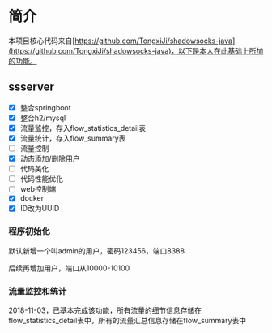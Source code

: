 # 简介
本项目核心代码来自[https://github.com/TongxiJi/shadowsocks-java](https://github.com/TongxiJi/shadowsocks-java)，以下是本人在此基础上所加的功能。

## ssserver

- [x] 整合springboot
- [x] 整合h2/mysql
- [x] 流量监控，存入flow_statistics_detail表
- [x] 流量统计，存入flow_summary表
- [ ] 流量控制
- [x] 动态添加/删除用户
- [ ] 代码美化
- [ ] 代码性能优化
- [ ] web控制端
- [x] docker
- [x] ID改为UUID

### 程序初始化
默认新增一个叫admin的用户，密码123456，端口8388

后续再增加用户，端口从10000-10100

### 流量监控和统计
2018-11-03，已基本完成该功能，所有流量的细节信息存储在flow_statistics_detail表中，所有的流量汇总信息存储在flow_summary表中
